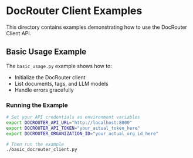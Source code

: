 # DocRouter Client Examples

This directory contains examples demonstrating how to use the DocRouter Client API.

## Basic Usage Example

The `basic_usage.py` example shows how to:
- Initialize the DocRouter client
- List documents, tags, and LLM models
- Handle errors gracefully

### Running the Example

```bash
# Set your API credentials as environment variables
export DOCROUTER_API_URL="http://localhost:8000"
export DOCROUTER_API_TOKEN="your_actual_token_here"
export DOCROUTER_ORGANIZATION_ID="your_actual_org_id_here"

# Then run the example
./basic_docrouter_client.py
```